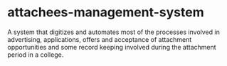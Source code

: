 # attachees-management-system
A system that digitizes and automates most of the processes involved in advertising, applications, offers and acceptance of attachment opportunities and some record keeping involved during the attachment period in a college.
